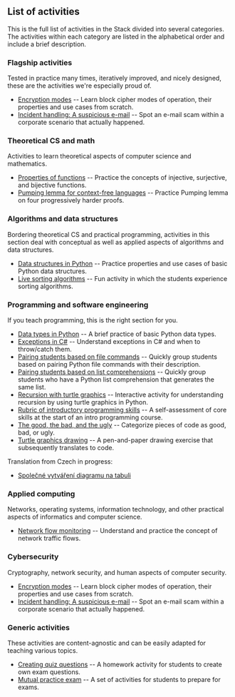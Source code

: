 ## List of activities

This is the full list of activities in the Stack divided into several categories. The activities within each category are listed in the alphabetical order and include a brief description.

### Flagship activities

Tested in practice many times, iteratively improved, and nicely designed, these are the activities we're especially proud of.

* [Encryption modes](activities/encryption-modes/README.md) -- Learn block cipher modes of operation, their properties and use cases from scratch.
* [Incident handling: A suspicious e-mail](activities/incident-handling-suspicious-email/README.md) -- Spot an e-mail scam within a corporate scenario that actually happened.

### Theoretical CS and math

Activities to learn theoretical aspects of computer science and mathematics.

* [Properties of functions](activities/properties-functions/README.md) -- Practice the concepts of injective, surjective, and bijective functions.
* [Pumping lemma for context-free languages](activities/pumping-lemma-cfl/README.md) -- Practice Pumping lemma on four progressively harder proofs.

### Algorithms and data structures

Bordering theoretical CS and practical programming, activities in this section deal with conceptual as well as applied aspects of algorithms and data structures.

* [Data structures in Python](activities/data-structures-python/README.md) -- Practice properties and use cases of basic Python data structures.
* [Live sorting algorithms](activities/sorting-algorithms/README.md) -- Fun activity in which the students experience sorting algorithms.

### Programming and software engineering

If you teach programming, this is the right section for you.

* [Data types in Python](activities/data-types-python/README.md) -- A brief practice of basic Python data types.
* [Exceptions in C#](activities/exceptions-csharp/README.md) -- Understand exceptions in C\# and when to throw/catch them.
* [Pairing students based on file commands](activities/pairing-file-commands-python/README.md) -- Quickly group students based on pairing Python file commands with their description.
* [Pairing students based on list comprehensions](activities/pairing-list-comprehensions-python/README.md) -- Quickly group students who have a Python list comprehension that generates the same list.
* [Recursion with turtle graphics](activities/recursion-turtle-graphics/README.md) -- Interactive activity for understanding recursion by using turtle graphics in Python.
* [Rubric of introductory programming skills](activities/rubric-introductory-programming-skills/README.md) -- A self-assessment of core skills at the start of an intro programming course.
* [The good, the bad, and the ugly](activities/good-bad-ugly/README.md) -- Categorize pieces of code as good, bad, or ugly.
* [Turtle graphics drawing](activities/turtle-graphics-drawing/README.md) -- A pen-and-paper drawing exercise that subsequently translates to code.

Translation from Czech in progress:
* [Společné vytváření diagramu na tabuli](activities-wip/spolecne-vytvareni-diagramu/README.md)

### Applied computing

Networks, operating systems, information technology, and other practical aspects of informatics and computer science.

* [Network flow monitoring](activities/network-flow-monitoring/README.md) -- Understand and practice the concept of network traffic flows.

### Cybersecurity

Cryptography, network security, and human aspects of computer security.

* [Encryption modes](activities/encryption-modes/README.md) -- Learn block cipher modes of operation, their properties and use cases from scratch.
* [Incident handling: A suspicious e-mail](activities/incident-handling-suspicious-email/README.md) -- Spot an e-mail scam within a corporate scenario that actually happened.

### Generic activities

These activities are content-agnostic and can be easily adapted for teaching various topics.

* [Creating quiz questions](activities/creating-quiz-questions/README.md) -- A homework activity for students to create own exam questions.
* [Mutual practice exam](activities/mutual-practice-exam/README.md) -- A set of activities for students to prepare for exams.
